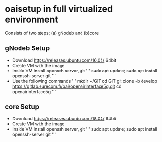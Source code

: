 # oaisetup in full virtualized environment
Consists of two steps; (a) gNodeb and (b)core

## gNodeb Setup
* Download https://releases.ubuntu.com/16.04/  64bit
* Create VM with the image
* Inside VM install openssh server, git
'''
sudo apt update; sudo apt install openssh-server git
'''
* Use the following commands
'''
mkdir ~/GIT
cd GIT
git clone -b develop https://gitlab.eurecom.fr/oai/openairinterface5g.git
cd openairinterface5g
'''

## core Setup
* Download https://releases.ubuntu.com/18.04/  64bit
* Create VM with the image
* Inside VM install openssh server, git
'''
sudo apt update; sudo apt install openssh-server git
'''
